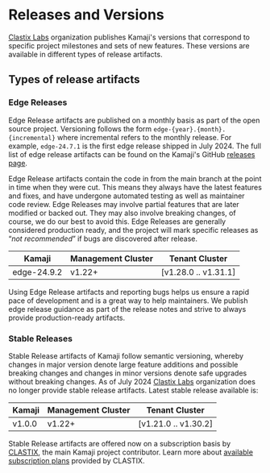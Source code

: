 # Releases and Versions

[Clastix Labs](https://github.com/clastix) organization publishes Kamaji's versions that correspond to specific project milestones and sets of new features. These versions are available in different types of release artifacts.

## Types of release artifacts

### Edge Releases

Edge Release artifacts are published on a monthly basis as part of the open source project. Versioning follows the form `edge-{year}.{month}.{incremental}` where incremental refers to the monthly release. For example, `edge-24.7.1` is the first edge release shipped in July 2024. The full list of edge release artifacts can be found on the Kamaji's GitHub [releases page](https://github.com/clastix/kamaji/releases).

Edge Release artifacts contain the code in from the main branch at the point in time when they were cut. This means they always have the latest features and fixes, and have undergone automated testing as well as maintainer code review. Edge Releases may involve partial features that are later modified or backed out. They may also involve breaking changes, of course, we do our best to avoid this. Edge Releases are generally considered production ready, and the project will mark specific releases as “_not recommended_” if bugs are discovered after release.

| Kamaji      | Management Cluster | Tenant Cluster       |
|-------------|--------------------|----------------------|
| edge-24.9.2 | v1.22+             | [v1.28.0 .. v1.31.1] |


Using Edge Release artifacts and reporting bugs helps us ensure a rapid pace of development and is a great way to help maintainers. We publish edge release guidance as part of the release notes and strive to always provide production-ready artifacts.

### Stable Releases

Stable Release artifacts of Kamaji follow semantic versioning, whereby changes in major version denote large feature additions and possible breaking changes and changes in minor versions denote safe upgrades without breaking changes. As of July 2024 [Clastix Labs](https://github.com/clastix) organization does no longer provide stable release artifacts. Latest stable release available is:

| Kamaji | Management Cluster | Tenant Cluster       |
|--------|--------------------|----------------------|
| v1.0.0 | v1.22+             | [v1.21.0 .. v1.30.2] |

Stable Release artifacts are offered now on a subscription basis by [CLASTIX](https://clastix.io), the main Kamaji project contributor. Learn more about [available subscription plans](https://clastix.io/support/) provided by CLASTIX.
